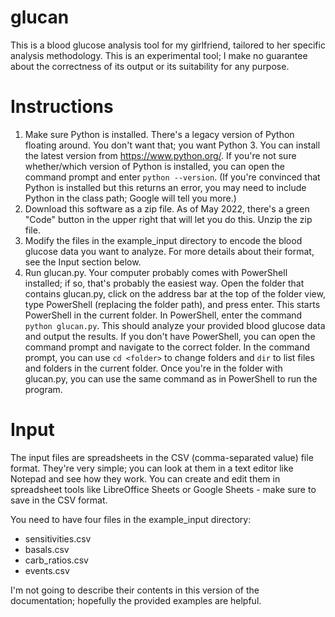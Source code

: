# glucan
This is a blood glucose analysis tool for my girlfriend, tailored to her specific analysis methodology.  This is an experimental tool; I make no guarantee about the correctness of its output or its suitability for any purpose.


# Instructions
1. Make sure Python is installed.  There's a legacy version of Python floating around.  You don't want that; you want Python 3.  You can install the latest version from https://www.python.org/.  If you're not sure whether/which version of Python is installed, you can open the command prompt and enter ``python --version``.  (If you're convinced that Python is installed but this returns an error, you may need to include Python in the class path; Google will tell you more.)
2. Download this software as a zip file.  As of May 2022, there's a green "Code" button in the upper right that will let you do this.  Unzip the zip file.
3. Modify the files in the example_input directory to encode the blood glucose data you want to analyze.  For more details about their format, see the Input section below.
4. Run glucan.py.  Your computer probably comes with PowerShell installed; if so, that's probably the easiest way.  Open the folder that contains glucan.py, click on the address bar at the top of the folder view, type PowerShell (replacing the folder path), and press enter.  This starts PowerShell in the current folder.  In PowerShell, enter the command ``python glucan.py``.  This should analyze your provided blood glucose data and output the results.  If you don't have PowerShell, you can open the command prompt and navigate to the correct folder.  In the command prompt, you can use ``cd <folder>`` to change folders and ``dir`` to list files and folders in the current folder.  Once you're in the folder with glucan.py, you can use the same command as in PowerShell to run the program.

# Input
The input files are spreadsheets in the CSV (comma-separated value) file format.  They're very simple; you can look at them in a text editor like Notepad and see how they work.  You can create and edit them in spreadsheet tools like LibreOffice Sheets or Google Sheets - make sure to save in the CSV format.

You need to have four files in the example_input directory:
* sensitivities.csv
* basals.csv
* carb_ratios.csv
* events.csv

I'm not going to describe their contents in this version of the documentation; hopefully the provided examples are helpful.

